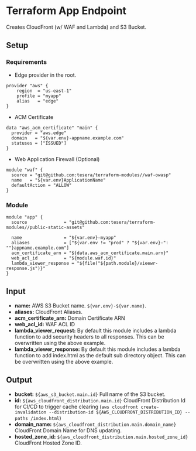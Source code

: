 # Terraform App Endpoint
Creates CloudFront (w/ WAF and Lambda) and S3 Bucket.

## Setup
### Requirements

- Edge provider in the root.

```hcl-terraform
provider "aws" {
    region  = "us-east-1"
    profile = "myapp"
    alias   = "edge"
}

```

-  ACM Certificate

```hcl-terraform
data "aws_acm_certificate" "main" {
  provider = "aws.edge"
  domain   = "${var.env}-appname.example.com"
  statuses = ["ISSUED"]
}
```

- Web Application Firewall (Optional)

```hcl-terraform
module "waf" {
  source = "git@github.com:tesera/terraform-modules//waf-owasp"
  name   = "${var.env}ApplicationName"
  defaultAction = "ALLOW"
}
```

### Module
```hcl-terraform
module "app" {
  source              = "git@github.com:tesera/terraform-modules//public-static-assets"

  name                = "${var.env}-myapp"
  aliases             = ["${var.env != "prod" ? "${var.env}-": ""}appname.example.com"]
  acm_certificate_arn = "${data.aws_acm_certificate.main.arn}"
  web_acl_id          = "${module.waf.id}"
  lambda_viewer_response = "${file("${path.module}/vieewr-response.js")}"
}
```

## Input
- **name:** AWS S3 Bucket name. `${var.env}-${var.name}`.
- **aliases:** CloudFront Aliases.
- **acm_certificate_arn:** Domain Certificate ARN
- **web_acl_id:** WAF ACL ID
- **lambda_viewer_request:** By default this module includes a lambda function to add security headers to all responses. This can be overwritten using the above example.
- **lambda_viewer_response:** By default this module includes a lambda function to add index.html as the default sub directory object. This can be overwritten using the above example.

## Output
- **bucket:** `${aws_s3_bucket.main.id}` Full name of the S3 bucket.
- **id:** `${aws_cloudfront_distribution.main.id}` CloudFront Distribution Id for CI/CD to trigger cache clearing (`aws cloudfront create-invalidation --distribution-id ${AWS_CLOUDFRONT_DISTRIBUTION_ID} --paths /index.html`)
- **domain_name:** `${aws_cloudfront_distribution.main.domain_name}` CloudFront Domain Name for DNS updating.
- **hosted_zone_id:** `${aws_cloudfront_distribution.main.hosted_zone_id}` CloudFront Hosted Zone ID.

